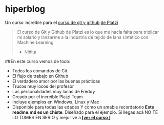# hiperblog
Un curso increíble para el [curso de git y github](https://platzi.com/clases/git-github/ "curso de git y github") [de Platzi](https://platzi.com/ "de Platzi")
>	El curso de Git y Github de Platzi es lo que me hacía falta para triplicar mi salario y lanzarme a la industria de tejido de lana sintético con Machine Learning
> - Niñita

##En este curso vemos de todo:
- Todos los comandos de Git
- El flujo de trabajo en Github
- El verdadero amor por las buenas prácticas
- Trucos muy locos del profesor
- Las personalidades muy locas de Freddy
- Creado por el increible Platzi Team
- Incluye ejemplos en Windows, Linux y Mac
- Disponible para todas las edades
Y como un amable recordatorio **Este readme.md es un chiste**. Diseñado para el ejemplo. Si llegas acá NO TE LO TOMES EN SERIO y mejor ve a [**[ver el curso ]**](https://platzi.com/clases/git-github/ "**[ver el curso ]**")
